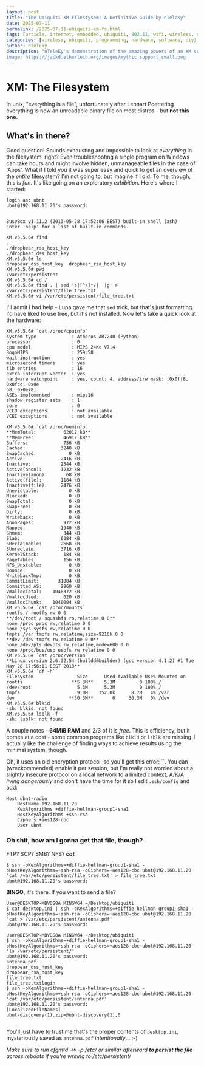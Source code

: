 ```yaml
---
layout: post
title: "The Ubiquiti XM Filestysem: A Definitive Guide by nTeleKy"
date: 2025-07-11
permalink: /2025-07-11-ubiquiti-xm-fs.html
tags: [article, internet, embedded, ubiquiti, 802.11, wifi, wireless, cli, programming]
categories: [wireless, ubiquiti, programming, hardware, software, diy]
author: nteleky
description: "nTeleKy's demonstration of the amazing powers of an XM series radio from Ubiquiti; what Ubiquiti hardware used to be like and why it's awesome; programming the radios and interfacing with them via SSH and the linux/windows CLI; interference mitigation; much, much more! in this episode we take the deepest dive into the filesystem!
image: https://jackd.ethertech.org/images/mythic_support_small.png
---
```


# XM: The Filesystem

In unix, "everything is a file", unfortunately after Lennart Poettering everything is now an unreadable binary file on most distros - but **not this one**.

## What's in there?

Good question!  Sounds exhausting and impossible to look at *everything* in the filesystem, right?  Even troubleshooting a single program on Windows can take hours and might involve hidden, unmanageable files in the case of 'Apps'.  What if I told you it was super easy and quick to get an overview of the *entire* filesystem?  I'm not going to, but imagine if I did.  To me, though, this is *fun*.  It's like going on an exploratory *exhibition*.  Here's where I started:

```
login as: ubnt
ubnt@192.168.11.20's password:


BusyBox v1.11.2 (2013-05-28 17:52:06 EEST) built-in shell (ash)
Enter 'help' for a list of built-in commands.

XM.v5.5.6# find
.
./dropbear_rsa_host_key
./dropbear_dss_host_key
XM.v5.5.6# ls
dropbear_dss_host_key  dropbear_rsa_host_key
XM.v5.5.6# pwd
/var/etc/persistent
XM.v5.5.6# cd /
XM.v5.5.6# find . | sed 's|[^/]*/|  |g' > /var/etc/persistent/file_tree.txt
XM.v5.5.6# vi /var/etc/persistent/file_tree.txt
```

I'll admit I had help - Lupa gave me that `sed` trick, but that's just formatting.  I'd have liked to use tree, but it's not installed.  Now let's take a quick look at the hardware:

```
XM.v5.5.6# `cat /proc/cpuinfo`
system type             : Atheros AR7240 (Python)
processor               : 0
cpu model               : MIPS 24Kc V7.4
BogoMIPS                : 259.58
wait instruction        : yes
microsecond timers      : yes
tlb_entries             : 16
extra interrupt vector  : yes
hardware watchpoint     : yes, count: 4, address/irw mask: [0x0ff8, 0x0fcc, 0x0e                                                                                                                                                             b8, 0x0e78]
ASEs implemented        : mips16
shadow register sets    : 1
core                    : 0
VCED exceptions         : not available
VCEI exceptions         : not available

XM.v5.5.6# `cat /proc/meminfo`
**MemTotal:          62012 kB**
**MemFree:           46912 kB**
Buffers:             756 kB
Cached:             3248 kB
SwapCached:            0 kB
Active:             2416 kB
Inactive:           2544 kB
Active(anon):       1232 kB
Inactive(anon):       68 kB
Active(file):       1184 kB
Inactive(file):     2476 kB
Unevictable:           0 kB
Mlocked:               0 kB
SwapTotal:             0 kB
SwapFree:              0 kB
Dirty:                 0 kB
Writeback:             0 kB
AnonPages:           972 kB
Mapped:             1940 kB
Shmem:               344 kB
Slab:               6384 kB
SReclaimable:       2668 kB
SUnreclaim:         3716 kB
KernelStack:         184 kB
PageTables:          156 kB
NFS_Unstable:          0 kB
Bounce:                0 kB
WritebackTmp:          0 kB
CommitLimit:       31004 kB
Committed_AS:       2860 kB
VmallocTotal:    1048372 kB
VmallocUsed:         620 kB
VmallocChunk:    1040004 kB
XM.v5.5.6# `cat /proc/mounts`
rootfs / rootfs rw 0 0
**/dev/root / squashfs ro,relatime 0 0**
none /proc proc rw,relatime 0 0
none /sys sysfs rw,relatime 0 0
tmpfs /var tmpfs rw,relatime,size=9216k 0 0
**dev /dev tmpfs rw,relatime 0 0**
none /dev/pts devpts rw,relatime,mode=600 0 0
none /proc/bus/usb usbfs rw,relatime 0 0
XM.v5.5.6# `cat /proc/version`
**Linux version 2.6.32.54 (buildd@builder) (gcc version 4.1.2) #1 Tue May 28 17:56:11 EEST 2013**
XM.v5.5.6# `df -h`
Filesystem                Size      Used Available Use% Mounted on
rootfs                  **5.3M**    5.3M         0 100% /
/dev/root                 5.3M      5.3M         0 100% /
tmpfs                     9.0M    352.0k      8.7M   4% /var
dev                    **30.3M**       0     30.3M   0% /dev
XM.v5.5.6# blkid
-sh: blkid: not found
XM.v5.5.6# lsblk -f
-sh: lsblk: not found
```

A couple notes - **64MiB RAM** and 2/3 of it is *free*.  This is efficiency, but it comes at a cost - some common programs like `blkid` or `lsblk` are missing.  I actually like the challenge of finding ways to achieve results using the minimal system, though.

Oh, it uses an old encryption protocol, so you'll get this error: ``.  You can (wreckommended) enable it per session, but I'm really not worried about a slightly insecure protocol on a local network to a limited context, A/K/A *living dangerously* and don't have the time for it so I edit `.ssh/config` and add:

```
Host ubnt-radio
    HostName 192.168.11.20
    KexAlgorithms +diffie-hellman-group1-sha1
    HostKeyAlgorithms +ssh-rsa
    Ciphers +aes128-cbc
    User ubnt
```

###  Oh shit, how am I gonna get that file, though?

FTP? SCP? SMB? NFS? ***cat***

```
$ ssh -oKexAlgorithms=+diffie-hellman-group1-sha1 -oHostKeyAlgorithms=+ssh-rsa -oCiphers=+aes128-cbc ubnt@192.168.11.20 'cat /var/etc/persistent/file_tree.txt' > file_tree.txt
ubnt@192.168.11.20's password:
```

**BINGO**, it's there.  If you want to send a file?

```
User@DESKTOP-MBVDS8A MINGW64 ~/Desktop/ubiquiti
$ cat desktop.ini | ssh -oKexAlgorithms=+diffie-hellman-group1-sha1 -oHostKeyAlgorithms=+ssh-rsa -oCiphers=+aes128-cbc ubnt@192.168.11.20 'cat > /var/etc/persistent/antenna.pdf'
ubnt@192.168.11.20's password:

User@DESKTOP-MBVDS8A MINGW64 ~/Desktop/ubiquiti
$ ssh -oKexAlgorithms=+diffie-hellman-group1-sha1 -oHostKeyAlgorithms=+ssh-rsa -oCiphers=+aes128-cbc ubnt@192.168.11.20 'ls /var/etc/persistent/'
ubnt@192.168.11.20's password:
antenna.pdf
dropbear_dss_host_key
dropbear_rsa_host_key
file_tree.txt
file_tree.txtlogin
$ ssh -oKexAlgorithms=+diffie-hellman-group1-sha1 -oHostKeyAlgorithms=+ssh-rsa -oCiphers=+aes128-cbc ubnt@192.168.11.20 'cat /var/etc/persistent/antenna.pdf'
ubnt@192.168.11.20's password:
[LocalizedFileNames]
ubnt-discovery(1).zip=@ubnt-discovery(1),0


```

You'll just have to trust me that's the proper contents of `desktop.ini`, mysteriously saved as `antenna.pdf` *intentionally*... ;-)

*Make sure to run cfgmtd -w -p /etc/ or similar afterward **to persist the file** across reboots if you're writing to /etc/persistent/*